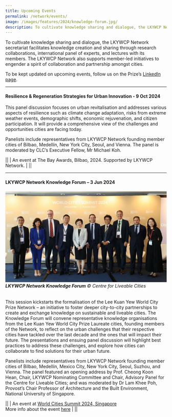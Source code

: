 ```yaml
---
title: Upcoming Events
permalink: /network/events/
image: /images/features/2024/knowledge-forum.jpg/
description: To cultivate knowledge sharing and dialogue, the LKYWCP Network secretariat organises events such as panels and lectures featuring its members. The LKYWCP Network also supports member-led events to engender a spirit of collaboration and partnerships amongst cities.
---
```


To cultivate knowledge sharing and dialogue, the LKYWCP Network secretariat facilitates knowledge creation and sharing through research collaborations, international panel of experts, and lectures with its members. The LKYWCP Network also supports member-led initiatives to engender a spirit of collaboration and partnership amongst cities.

To be kept updated on upcoming events, follow us on the Prize’s [LinkedIn page](https://www.linkedin.com/company/worldcityprize/).

---

#### **Resilience & Regeneration Strategies for Urban Innovation - 9 Oct 2024**

This panel discussion focuses on urban revitalisation and addresses various aspects of resilience such as climate change adaptation, risks from extreme weather events, demographic shifts, economic rejuvenation, and citizen participation. It will provide a comprehensive view of the challenges and opportunities cities are facing today.

Panelists include representatives from LKYWCP Network founding member cities of Bilbao, Medellín, New York City, Seoul, and Vienna. The panel is moderated by CLC’s Executive Fellow, Mr Michael Koh.

||
| An event at The Bay Awards, Bilbao, 2024. Supported by LKYWCP Network. |
||

---

#### **LKYWCP Network Knowledge Forum – 3 Jun 2024**

###### ![Knowledge Forum](/images/features/2024/knowledge-forum.jpg)**LKYWCP Network Knowledge Forum** © Centre for Liveable Cities

This session kickstarts the formalisation of the Lee Kuan Yew World City Prize Network – an initiative to foster deeper city-to-city partnerships to create and exchange knowledge on sustainable and liveable cities. The Knowledge Forum will convene representative knowledge organisations from the Lee Kuan Yew World City Prize Laureate cities, founding members of the Network, to reflect on the urban challenges that their respective cities have tackled over the last decade and the ones that will impact their future. The presentations and ensuing panel discussion will highlight best practices to address these challenges, and explore how cities can collaborate to find solutions for their urban future.

Panelists include representatives from LKYWCP Network founding member cities of Bilbao, Medellín, Mexico City, New York City, Seoul, Suzhou, and Vienna. The panel featured an opening address by Prof. Cheong Koon Hean, Chair, LKYWCP Nominating Committee and Chair, Advisory Panel for the Centre for Liveable Cities; and was moderated by Dr Lam Khee Poh, Provost’s Chair Professor of Architecture and the Built Environment, National University of Singapore.

||
| An event at [World Cities Summit 2024, Singapore](https://www.worldcitiessummit.com.sg/) <br> More info about the event [here](https://www.clc.gov.sg/research-publications/publications/digital-library/view/launch-of-the-city-network-for-the-lee-kuan-yew-world-city-prize) | 
||
